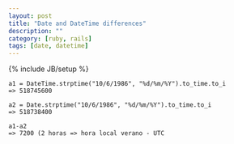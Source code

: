 ```yaml
---
layout: post
title: "Date and DateTime differences"
description: ""
category: [ruby, rails]
tags: [date, datetime]
---
```

{% include JB/setup %}


    a1 = DateTime.strptime("10/6/1986", "%d/%m/%Y").to_time.to_i 
    => 518745600

    a2 = Date.strptime("10/6/1986", "%d/%m/%Y").to_time.to_i
    => 518738400
    
    a1-a2
    => 7200 (2 horas => hora local verano - UTC


